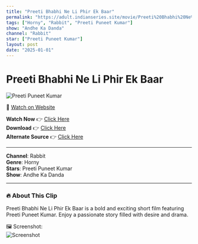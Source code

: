 ```yaml
---
title: "Preeti Bhabhi Ne Li Phir Ek Baar"
permalink: "https://adult.indianseries.site/movie/Preeti%20Bhabhi%20Ne%20Li%20Phir%20Ek%20Baar"
tags: ["Horny", "Rabbit", "Preeti Puneet Kumar"]
show: "Andhe Ka Danda"
channel: "Rabbit"
star: ["Preeti Puneet Kumar"]
layout: post
date: "2025-01-01"
---
```


# Preeti Bhabhi Ne Li Phir Ek Baar

![Preeti Puneet Kumar](https://shorts.desisins.com/wp-content/uploads/2025/01/Preeti-Bhabhi-Ne-Li-Phir-Ek-Baar.jpg)

🔗 [Watch on Website](https://adult.indianseries.site/movie/Preeti%20Bhabhi%20Ne%20Li%20Phir%20Ek%20Baar)

**Watch Now** 👉 [Click Here](https://adult.indianseries.site/movie/Preeti%20Bhabhi%20Ne%20Li%20Phir%20Ek%20Baar)  
**Download** 👉 [Click Here](https://adult.indianseries.site/movie/Preeti%20Bhabhi%20Ne%20Li%20Phir%20Ek%20Baar)  
**Alternate Source** 👉 [Click Here](https://adult.indianseries.site/movie/Preeti%20Bhabhi%20Ne%20Li%20Phir%20Ek%20Baar)

---

**Channel**: Rabbit  
**Genre**: Horny  
**Stars**: Preeti Puneet Kumar  
**Show**: Andhe Ka Danda

---

### 🔥 About This Clip

Preeti Bhabhi Ne Li Phir Ek Baar is a bold and exciting short film featuring Preeti Puneet Kumar. Enjoy a passionate story filled with desire and drama.
 
🖼️ Screenshot:  
![Screenshot](https://shorts.desisins.com/wp-content/uploads/2025/01/Preeti-Bhabhi-Ne-Li-Phir-Ek-Baar.jpg)
